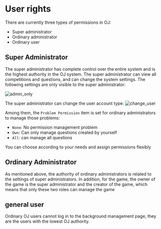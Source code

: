 # User rights

There are currently three types of permissions in OJ:

+ Super administrator
+ Ordinary administrator
+ Ordinary user

## Super Administrator

The super administrator has complete control over the entire system and is the highest authority in the OJ system. The super administrator can view all competitions and questions, and can change the system settings. The following settings are only visible to the super administrator:

![admin_only](https://user-images.githubusercontent.com/20637881/33532293-5fe704ce-d8d3-11e7-81d5-9699e6252ded.png)

The super administrator can change the user account type:
![change_user](https://user-images.githubusercontent.com/20637881/33532329-b3a2a294-d8d3-11e7-93ff-16a6a8c3af88.png)

Among them, the `Problem Permission` item is set for ordinary administrators to manage those problems:

+ `None`: No permission management problem
+ `Own`: Can only manage questions created by yourself
+ `All`: can manage all questions

You can choose according to your needs and assign permissions flexibly

## Ordinary Administrator

As mentioned above, the authority of ordinary administrators is related to the settings of super administrators. In addition, for the game, the owner of the game is the super administrator and the creator of the game, which means that only these two roles can manage the game

## general user

Ordinary OJ users cannot log in to the background management page, they are the users with the lowest OJ authority.
